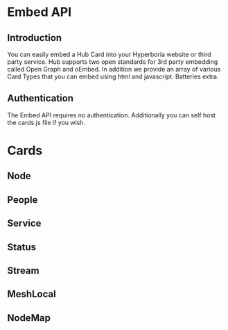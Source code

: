 Embed API
=========

Introduction
---------------

You can easily embed a Hub Card into your Hyperboria website or third party service. Hub supports two open standards for 3rd party embedding called Open Graph and oEmbed. In addition we provide an array of various Card Types that you can embed using html and javascript. Batteries extra.

Authentication
-----------------

The Embed API requires no authentication. Additionally you can self host the cards.js file if you wish.


Cards
======

Node 
-------

People
--------

Service
---------

Status
---------

Stream
---------

MeshLocal
---------

NodeMap
----------